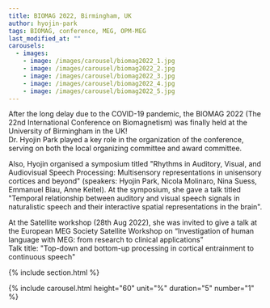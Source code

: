 ```yaml
---
title: BIOMAG 2022, Birmingham, UK
author: hyojin-park
tags: BIOMAG, conference, MEG, OPM-MEG
last_modified_at: ""
carousels:
  - images: 
    - image: /images/carousel/biomag2022_1.jpg
    - image: /images/carousel/biomag2022_2.jpg
    - image: /images/carousel/biomag2022_3.jpg
    - image: /images/carousel/biomag2022_4.jpg
    - image: /images/carousel/biomag2022_5.jpg
---
```


After the long delay due to the COVID-19 pandemic, the BIOMAG 2022 (The 22nd International Conference on Biomagnetism) was finally held at the University of Birmingham in the UK! <br>
Dr. Hyojin Park played a key role in the organization of the conference, serving on both the local organizing committee and award committee. 

Also, Hyojin organised a symposium titled "Rhythms in Auditory, Visual, and Audiovisual Speech Processing: Multisensory representations in unisensory cortices and beyond" (speakers: Hyojin Park, Nicola Molinaro, Nina Suess, Emmanuel Biau, Anne Keitel). At the symposium, she gave a talk titled "Temporal relationship between auditory and visual speech signals in naturalistic speech and their interactive spatial representations in the brain".

At the Satellite workshop (28th Aug 2022), she was invited to give a talk at the European MEG Society Satellite Workshop on “Investigation of human language with MEG: from research to clinical applications” <br>
Talk title: "Top-down and bottom-up processing in cortical entrainment to continuous speech"

{% include section.html %}

{% include carousel.html height="60" unit="%" duration="5" number="1" %}
